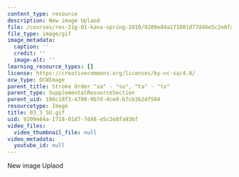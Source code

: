 ```yaml
---
content_type: resource
description: New image Uplaod
file: /courses/res-21g-01-kana-spring-2010/9209e84a171801d77d48e5c2e8fa936f_03_3_SU.gif
file_type: image/gif
image_metadata:
  caption: ''
  credit: ''
  image-alt: ''
learning_resource_types: []
license: https://creativecommons.org/licenses/by-nc-sa/4.0/
ocw_type: OCWImage
parent_title: Stroke Order "sa" - "so", "ta" - "to"
parent_type: SupplementalResourceSection
parent_uid: 198c18f3-4700-9b7d-4ce9-b7cb3b24f504
resourcetype: Image
title: 03_3_SU.gif
uid: 9209e84a-1718-01d7-7d48-e5c2e8fa936f
video_files:
  video_thumbnail_file: null
video_metadata:
  youtube_id: null
---
```

New image Uplaod